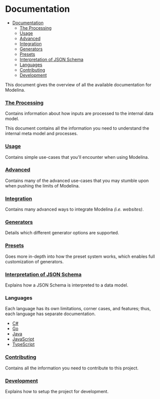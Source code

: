 # Documentation

<!-- toc is generated with GitHub Actions do not remove toc markers -->

<!-- toc -->

- [Documentation](#documentation)
    - [The Processing](#the-processing)
    - [Usage](#usage)
    - [Advanced](#advanced)
    - [Integration](#integration)
    - [Generators](#generators)
    - [Presets](#presets)
    - [Interpretation of JSON Schema](#interpretation-of-json-schema)
    - [Languages](#languages)
    - [Contributing](#contributing)
    - [Development](#development)

<!-- tocstop -->

This document gives the overview of all the available documentation for Modelina.

### [The Processing](./internal-model.md)
Contains information about how inputs are processed to the internal data model.

This document contains all the information you need to understand the internal meta model and processes.

### [Usage](./usage.md)
Contains simple use-cases that you'll encounter when using Modelina.

### [Advanced](./advanced.md)
Contains many of the advanced use-cases that you may stumble upon when pushing the limits of Modelina.

### [Integration](./integration.md)
Contains many advanced ways to integrate Modelina _(i.e. websites)_. 

### [Generators](./generators.md)
Details which different generator options are supported.

### [Presets](./presets.md)
Goes more in-depth into how the preset system works, which enables full customization of generators.

### [Interpretation of JSON Schema](./interpretation_of_JSON_Schema.md)
Explains how a JSON Schema is interpreted to a data model.

### Languages
Each language has its own limitations, corner cases, and features; thus, each language has separate documentation.
- [C#](./languages/Csharp.md)
- [Go](./languages/Go.md)
- [Java](./languages/Java.md)
- [JavaScript](./languages/JavaScript.md)
- [TypeScript](./languages/TypeScript.md)

### [Contributing](./contributing.md)
Contains all the information you need to contribute to this project.

### [Development](./development.md)
Explains how to setup the project for development. 